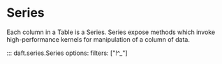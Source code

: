 # Series

Each column in a Table is a Series. Series expose methods which invoke high-performance kernels for manipulation of a column of data.

::: daft.series.Series
    options:
        filters: ["!^_"]

<!-- fix: do we need class datatype> -->
